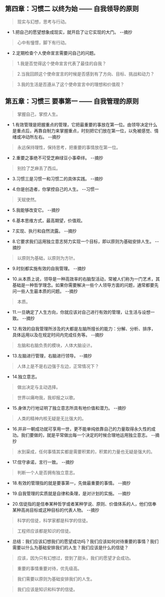 ## 第四章：习惯二 以终为始 —— 自我领导的原则

>现实与幻想，思考与行动。

- 1.把自己的愿望想象成现实，就开启了让它实现的大门。 --摘抄

>心中有憧憬，脚下有行动。

- 2.定期检查个人使命宣言需要问自己的问题。

>1.我是否觉得这个使命宣言代表了最佳的自我？

>2.当我回顾这个使命宣言的时候是否感到有了方向、目标、挑战和动力？

>3.我的生活是否遵从了这个使命宣言中的理想和价值观？

## 第五章：习惯三 要事第一 —— 自我管理的原则

>掌握自己，掌控人生。

- 1.有效管理是把握重点的管理，它把最重要的事放在第一位。由领导决定什么是重点后，再靠自制力来掌握重点，时刻把它们放在第一位，以免被感觉、情绪或冲动所左右。 --摘抄

>永远保持理性，保持思考，把重要的事情放在第一位。

- 2.重要之事绝不可受芝麻绿豆小事牵绊。 --摘抄

>别捡了芝麻丢了西瓜。

- 3.习惯三是习惯一和习惯二的具体实践。 --摘抄

- 4.你是创造者，你掌控自己的人生。 --习惯一

>天赋使然。

- 5.我能够改变它。 --摘抄

- 6.基本思维方式，最高期望，价值观。

- 7.实现、执行和自然流露。 --摘抄

- 8.它要求我们运用独立意志努力实现一个目标，即以原则为基础安排人生。 --摘抄

>以原则为基础，以原则为方针。

- 9.时刻都实施有效的自我管理。 --摘抄

- 10.从本质上说，领导是一种高效率的右脑型活动，常被人们称为一门艺术，其基础是一种哲学理念。如果你需要解决一些个人领导方面的问题，通常都要先问一些人生最本质的问题。 --摘抄

>本质。

- 11.一旦确定了人生方向，你就应该对自己进行有效的管理，让生活与设想一致。 --摘抄

- 12.有效的自我管理所涉及的大都是左脑所擅长的能力：分解、分析、排序，具体运用以及在规定时间内完成任务等。 --摘抄

>左脑和右脑负责的模块，人体大脑设计。

- 13.左脑进行管理，右脑进行领导。 --摘抄

>人体上是不是右边强于左边，正常情况下？

- 14.独立意志。

>做出决定与主动选择。

>世界以痛吻我，我却报之以歌。

- 15.身体力行地证明了独立意志所具有地价值和潜力。 --摘抄

>人类的精神内核无疑是无比强大的。

- 16.并非一朝成功就可享用一世，更不能单纯依靠自己的力量取得永久性的成功。我们要做的，就是平常做出每一个决定的时候合理地运用独立意志。 --摘抄

>水到渠成，任何事情其实都是需要积累的，积累的力量也无疑是强大的。

- 17.信守承诺，言行一致。 --摘抄

>判断一个人是否拥有独立意志。

- 18.有效的管理指的就是要事第一，先做最重要的事情。 --摘抄

- 19.自我管理的实质就是自律和条理，是对计划的实施。 --摘抄

- 20.信徒指的是信奉某种哲学或者某种学说、原则、价值体系的人，他们信奉某种高尚目标或这种目标的代表人物。 --摘抄

>科学的信徒，科学家都是科学的信徒。

>工程师应该都是知识的信徒。

- 总结：我们应该幻想我们的愿望成功吗？我们应该如何对待重要的事情？我们需要以什么为基础安排我们的人生？我们应该是什么的信徒？

>应该，因为只有幻想过，尝到了甜头，我们的愿望才会成功。

>重要的事情重要对待，优先级高。

>我们需要以原则为基础安排我们的人生。

>我们应该是知识和科学的信徒。
